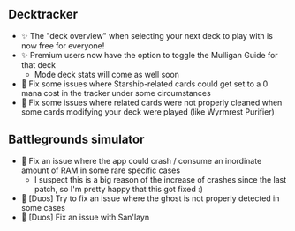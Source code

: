 ## Decktracker

-   ✨ The "deck overview" when selecting your next deck to play with is now free for everyone!
-   ✨ Premium users now have the option to toggle the Mulligan Guide for that deck
    -   Mode deck stats will come as well soon
-   🐞 Fix some issues where Starship-related cards could get set to a 0 mana cost in the tracker under some circumstances
-   🐞 Fix some issues where related cards were not properly cleaned when some cards modifying your deck were played (like Wyrmrest Purifier)

## Battlegrounds simulator

-   🐞 Fix an issue where the app could crash / consume an inordinate amount of RAM in some rare specific cases
    -   I suspect this is a big reason of the increase of crashes since the last patch, so I'm pretty happy that this got fixed :)
-   🐞 [Duos] Try to fix an issue where the ghost is not properly detected in some cases
-   🐞 [Duos] Fix an issue with San'layn
